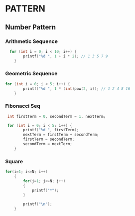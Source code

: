# PATTERN


## Number Pattern

### Arithmetic Sequence

```c
  for (int i = 0; i < 10; i++) {
        printf("%d ", 1 + i * 2); // 1 3 5 7 9
    }
```

### Geometric Sequence

```c
for (int i = 0; i < 5; i++) {
        printf("%d ", 1 * (int)pow(2, i)); // 1 2 4 8 16 
    }
```

### Fibonacci Seq
```c
 int firstTerm = 0, secondTerm = 1, nextTerm;

 for (int i = 0; i < 5; i++) {
        printf("%d ", firstTerm);
        nextTerm = firstTerm + secondTerm;
        firstTerm = secondTerm;
        secondTerm = nextTerm;
    }

```


### Square

```c
for(i=1; i<=N; i++)
    {
        for(j=1; j<=N; j++)
        {
            printf("*");
        }
        
        printf("\n");
    }
```